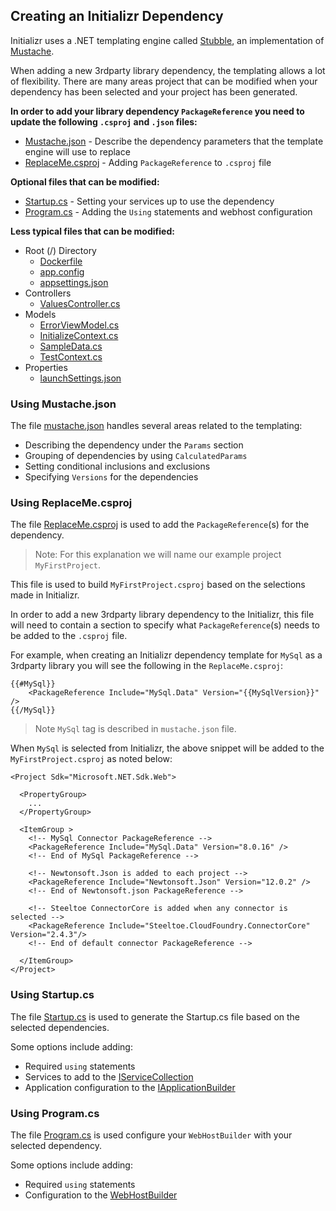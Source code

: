 ## Creating an Initializr Dependency

Initializr uses a .NET templating engine called [Stubble](https://github.com/StubbleOrg/Stubble), an implementation of [Mustache](http://mustache.github.com/). 

When adding a new 3rdparty library dependency, the templating allows a lot of flexibility. There are many areas project that can be modified when your dependency has been selected and your project has been generated.

**In order to add your library dependency `PackageReference` you need to update the following `.csproj` and `.json` files:**

+ [Mustache.json](using-mustache%2E.json) - Describe the dependency parameters that the template engine will use to replace
+ [ReplaceMe.csproj](using-replaceme%2Ecsproj) - Adding `PackageReference` to `.csproj` file

**Optional files that can be modified:**

+ [Startup.cs](using-startup%2Ecs) - Setting your services up to use the dependency
+ [Program.cs](using-program%2Ecs) - Adding the `Using` statements and webhost configuration

**Less typical files that can be modified:**

+ Root (/) Directory
  - [Dockerfile](https://github.com/SteeltoeOSS/Initializr/blob/dev/src/templates/Mustache/3.x/Steeltoe-WebApi/Dockerfile)
  - [app.config](https://github.com/SteeltoeOSS/Initializr/blob/dev/src/templates/Mustache/3.x/Steeltoe-WebApi/app.config)
  - [appsettings.json](https://github.com/SteeltoeOSS/Initializr/blob/dev/src/templates/Mustache/3.x/Steeltoe-WebApi/appsettings.json) 
+ Controllers
  - [ValuesController.cs](https://github.com/SteeltoeOSS/Initializr/blob/dev/src/templates/Mustache/3.x/Steeltoe-WebApi/Controllers/ValuesController.cs)
+ Models
  - [ErrorViewModel.cs](https://github.com/SteeltoeOSS/Initializr/blob/dev/src/templates/Mustache/3.x/Steeltoe-WebApi/Models/ErrorViewModel.cs)
  -  [InitializeContext.cs](https://github.com/SteeltoeOSS/Initializr/blob/dev/src/templates/Mustache/3.x/Steeltoe-WebApi/Models/InitializeContext.cs)
  -  [SampleData.cs](https://github.com/SteeltoeOSS/Initializr/blob/dev/src/templates/Mustache/3.x/Steeltoe-WebApi/Models/SampleData.cs)
  -  [TestContext.cs](https://github.com/SteeltoeOSS/Initializr/blob/dev/src/templates/Mustache/3.x/Steeltoe-WebApi/Models/TestContext.cs)
+ Properties
  - [launchSettings.json](https://github.com/SteeltoeOSS/Initializr/blob/dev/src/templates/Mustache/3.x/Steeltoe-WebApi/Properties/launchSettings.json) 
  

### Using Mustache.json
The file [mustache.json](https://github.com/SteeltoeOSS/Initializr/blob/dev/src/templates/Mustache/3.x/Steeltoe-WebApi/mustache.json) handles several areas related to the templating:

+ Describing the dependency under the `Params` section
+ Grouping of dependencies by using `CalculatedParams`
+ Setting conditional inclusions and exclusions
+ Specifying `Versions` for the dependencies

### Using ReplaceMe.csproj
The file [ReplaceMe.csproj](https://github.com/SteeltoeOSS/Initializr/blob/dev/src/templates/Mustache/3.x/Steeltoe-WebApi/ReplaceMe.csproj) is used to add the `PackageReference`(s) for the dependency.

>Note: For this explanation we will name our example project `MyFirstProject`.

This file is used to build `MyFirstProject.csproj` based on the selections made in Initializr.

In order to add a new 3rdparty library dependency to the Initializr, this file will need to contain a section to specify what `PackageReference`(s) needs to be added to the `.csproj` file.

For example, when creating an Initializr dependency template for `MySql` as a 3rdparty library you will see the following in the `ReplaceMe.csproj`:

```
{{#MySql}}
    <PackageReference Include="MySql.Data" Version="{{MySqlVersion}}" />
{{/MySql}}
```
>Note `MySql` tag is described in `mustache.json` file.

When `MySql` is selected from Initializr, the above snippet will be added to the `MyFirstProject.csproj` as noted below: 

```
<Project Sdk="Microsoft.NET.Sdk.Web">

  <PropertyGroup>
    ...
  </PropertyGroup>

  <ItemGroup >
    <!-- MySql Connector PackageReference -->
    <PackageReference Include="MySql.Data" Version="8.0.16" />
    <!-- End of MySql PackageReference -->

    <!-- Newtonsoft.Json is added to each project -->
    <PackageReference Include="Newtonsoft.Json" Version="12.0.2" />
    <!-- End of Newtonsoft.json PackageReference -->
    
    <!-- Steeltoe ConnectorCore is added when any connector is selected -->
    <PackageReference Include="Steeltoe.CloudFoundry.ConnectorCore"  Version="2.4.3"/>
    <!-- End of default connector PackageReference -->
    
  </ItemGroup>
</Project>
```
### Using Startup.cs
The file [Startup.cs](https://github.com/SteeltoeOSS/Initializr/blob/dev/src/templates/Mustache/3.x/Steeltoe-WebApi/Startup.cs) is used to generate the Startup.cs file based on the selected dependencies. 

Some options include adding:

+ Required `using` statements
+ Services to add to the [IServiceCollection](https://docs.microsoft.com/en-us/dotnet/api/microsoft.extensions.dependencyinjection.iservicecollection)
+ Application configuration to the [IApplicationBuilder](https://docs.microsoft.com/en-us/dotnet/api/microsoft.aspnetcore.builder.iapplicationbuilder)

### Using Program.cs
The file [Program.cs](https://github.com/SteeltoeOSS/Initializr/blob/dev/src/templates/Mustache/3.x/Steeltoe-WebApi/Program.cs) is used configure your `WebHostBuilder` with your selected dependency.

Some options include adding:

+ Required `using` statements
+ Configuration to the [WebHostBuilder](https://docs.microsoft.com/en-us/dotnet/api/microsoft.aspnetcore.hosting.webhostbuilder) 

